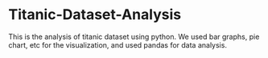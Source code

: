 # Titanic-Dataset-Analysis
This is the analysis of titanic dataset using python. We used bar graphs, pie chart, etc for the visualization, and used pandas for data analysis.  
